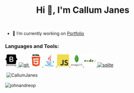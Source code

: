 <h1 align="center">Hi 👋, I'm Callum Janes</h1>
<p align="center">
  <img src="gifgit.gif" alt="" />
 
- 🔭 I’m currently working on [Portfolio](https://callums-portfolio.callumjanes.repl.co/)
 
 
<p align="left">
</p>
 
<h3 align="left">Languages and Tools:</h3>
<p align="left"> <a href="https://python.org" target="_blank" rel="noreferrer"> <img src="https://raw.githubusercontent.com/devicons/devicon/master/icons/bootstrap/bootstrap-plain-wordmark.svg" alt="python" width="40" height="40"/> </a> <a href="https://git-scm.com/" target="_blank" rel="noreferrer"> <img src="https://www.vectorlogo.zone/logos/git-scm/git-scm-icon.svg" alt="git" width="40" height="40"/> </a> <a href="https://www.w3.org/html/" target="_blank" rel="noreferrer"> <img src="https://raw.githubusercontent.com/devicons/devicon/master/icons/html5/html5-original-wordmark.svg" alt="html5" width="40" height="40"/> </a> <a href="https://www.java.com" target="_blank" rel="noreferrer"> <img src="https://raw.githubusercontent.com/devicons/devicon/master/icons/java/java-original.svg" alt="java" width="40" height="40"/> </a> <a href="https://developer.mozilla.org/en-US/docs/Web/JavaScript" target="_blank" rel="noreferrer"> <img src="https://raw.githubusercontent.com/devicons/devicon/master/icons/javascript/javascript-original.svg" alt="javascript" width="40" height="40"/> </a> <a href="https://www.mongodb.com/" target="_blank" rel="noreferrer"> <img src="https://raw.githubusercontent.com/devicons/devicon/master/icons/mongodb/mongodb-original-wordmark.svg" alt="mongodb" width="40" height="40"/> </a> <a href="https://nodejs.org" target="_blank" rel="noreferrer"> <img src="https://raw.githubusercontent.com/devicons/devicon/master/icons/nodejs/nodejs-original-wordmark.svg" alt="nodejs" width="40" height="40"/> </a> <a href="https://www.sqlite.org/" target="_blank" rel="noreferrer"> <img src="https://www.vectorlogo.zone/logos/sqlite/sqlite-icon.svg" alt="sqlite" width="40" height="40"/> </a> </p>
 
<p>&nbsp;<img align="center" src="https://github-readme-stats.vercel.app/api?username=CallumJanes&show_icons=true&locale=en" alt="CallumJanes" /></p>
 
<p><img align="center" src="https://github-readme-streak-stats.herokuapp.com/?user=CallumJanes&" alt="johnandreop" /></p>

